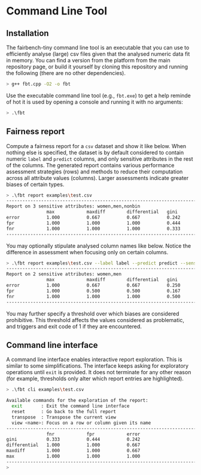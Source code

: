 # Command Line Tool

## Installation

The fairbench-tiny command line tool is an executable that you can
use to efficiently analyse (large) csv files given that the analysed
numeric data fit in memory. You can find a version from the platform
from the main repository page, or build it yourself by cloning this
repository and running the following (there are no other dependencies).

```bash
> g++ fbt.cpp -O2 -o fbt
```

Use the executable command line tool (e.g., `fbt.exe`)
to get a help reminde of hot it is used by opening a console 
and running it with no arguments:

```bash
> .\fbt
```

## Fairness report

Compute a fairness report for a `csv` dataset and show it like below. 
When nothing else is specified, the dataset is by default 
considered to contain numeric `label` and `predict` 
columns, and only sensitive attributes in the rest of
the columns. The generated report contains various 
performance assessment strategies (rows) and methods
to reduce their computation across all attribute values
(columns). Larger assessments indicate greater biases
of certain types.

```bash
> .\fbt report examples\test.csv
--------------------------------------------------------------------------
Report on 3 sensitive attributes: women,men,nonbin
               max            maxdiff        differential   gini
error          1.000          0.667          0.667          0.242
fpr            1.000          1.000          1.000          0.444
fnr            1.000          1.000          1.000          0.333
--------------------------------------------------------------------------
```

You may optionally stipulate analysed column names like below.
Notice the difference in assessment when focusing only on certain columns.

```bash
> .\fbt report examples\test.csv --label label --predict predict --sensitive men,women
--------------------------------------------------------------------------
Report on 2 sensitive attributes: women,men
               max            maxdiff        differential   gini
error          1.000          0.667          0.667          0.250
fpr            1.000          0.500          0.500          0.167
fnr            1.000          1.000          1.000          0.500
--------------------------------------------------------------------------
```

You may further specify a threshold over which biases
are considered prohibitive. This threshold affects the 
values considered as problematic, and triggers and exit 
code of 1 if they are encountered.


## Command line interface

A command line interface enables interactive report exploration.
This is similar to some simplifications. The interface keeps asking
for exploratory operations until `exit` is provided. It does not
terminate for any other reason (for example, thresholds
only alter which report entries are highlighted).

```bash
> .\fbt cli examples\test.csv

Available commands for the exploration of the report:
  exit       : Exit the command line interface
  reset      : Go back to the full report
  transpose  : Transpose the current view
  view <name>: Focus on a row or column given its name
--------------------------------------------------------------------------
               fnr            fpr            error
gini           0.333          0.444          0.242
differential   1.000          1.000          0.667
maxdiff        1.000          1.000          0.667
max            1.000          1.000          1.000
--------------------------------------------------------------------------
> 
```
